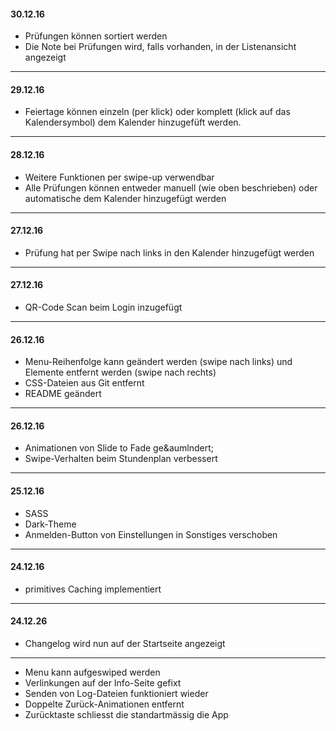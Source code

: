 #### 30.12.16
* Pr&uuml;fungen k&ouml;nnen sortiert werden
* Die Note bei Pr&uuml;fungen wird, falls vorhanden, in der Listenansicht angezeigt
---
#### 29.12.16
* Feiertage k&ouml;nnen einzeln (per klick) oder komplett (klick auf das Kalendersymbol) dem Kalender hinzugef&uuml;ft werden.
---
#### 28.12.16
* Weitere Funktionen per swipe-up verwendbar
* Alle Pr&uuml;fungen k&ouml;nnen entweder manuell (wie oben beschrieben) oder automatische dem Kalender hinzugef&uuml;gt werden
---
#### 27.12.16
* Pr&uuml;fung hat per Swipe nach links in den Kalender hinzugef&uuml;gt werden
---
#### 27.12.16
* QR-Code Scan beim Login inzugef&uuml;gt
---
#### 26.12.16
* Menu-Reihenfolge kann ge&auml;ndert werden (swipe nach links) und Elemente entfernt werden (swipe nach rechts)
* CSS-Dateien aus Git entfernt
* README ge&auml;ndert
---
#### 26.12.16
* Animationen von Slide to Fade ge&aumlndert;
* Swipe-Verhalten beim Stundenplan verbessert
---
#### 25.12.16
* SASS
* Dark-Theme
* Anmelden-Button von Einstellungen in Sonstiges verschoben
---
#### 24.12.16
* primitives Caching implementiert
---
#### 24.12.26
* Changelog wird nun auf der Startseite angezeigt
---
* Menu kann aufgeswiped werden
* Verlinkungen auf der Info-Seite gefixt
* Senden von Log-Dateien funktioniert wieder
* Doppelte Zur&uuml;ck-Animationen entfernt
* Zur&uuml;cktaste schliesst die standartm&auml;ssig die App
